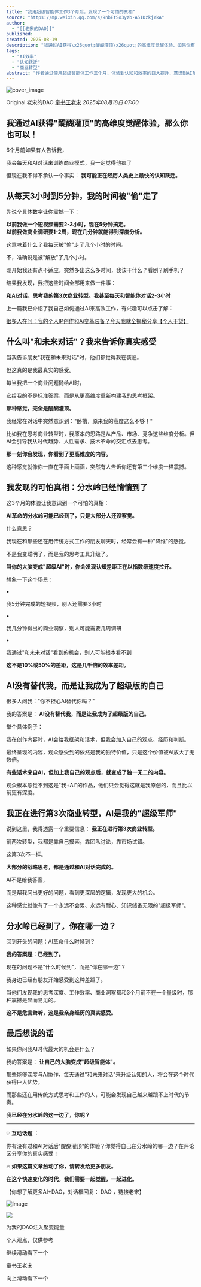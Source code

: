 ```yaml
---
title: "我用超级智能体工作3个月后，发现了一个可怕的真相"
source: "https://mp.weixin.qq.com/s/9nbEtSo3yzb-A5IDzkjYkA"
author:
  - "[[老宋的DAO]]"
published:
created: 2025-08-19
description: "我通过AI获得\x26quot;醍醐灌顶\x26quot;的高维度觉醒体验，如果你有超级智能体也一定有同样的感受 ！"
tags:
  - "AI效率"
  - "认知跃迁"
  - "商业转型"
abstract: "作者通过使用超级智能体工作三个月，体验到认知和效率的巨大提升，意识到AI革命的分水岭已经到来。"
---
```

![cover_image](https://mmbiz.qpic.cn/sz_mmbiz_jpg/kOMXr5drRhuDaTXWjibicZ5qJFhRnD2sQtD6n4eppn6PAY9nYIG8sMtnyBWVibBK4C9D0hu1ySDRoSjPcEnSlCdAg/0?wx_fmt=jpeg)

Original 老宋的DAO [童书王老宋](https://mp.weixin.qq.com/s/) *2025年08月18日 07:00*

## 我通过AI获得"醍醐灌顶"的高维度觉醒体验，那么你也可以！

6个月前如果有人告诉我，

我会每天和AI对话来训练商业模式，我一定觉得他疯了

但现在我不得不承认一个事实： **我可能正在经历人类史上最快的认知跃迁。**

## 从每天3小时到5分钟，我的时间被"偷"走了

先说个具体数字让你震撼一下：

**以前我做一个短视频需要2-3小时，现在5分钟搞定。**  
**以前我做商业调研要1-2周，现在几分钟就能得到深度分析。**

这意味着什么？我每天被"偷"走了几个小时的时间。

不，准确说是被"解放"了几个小时。

刚开始我还有点不适应，突然多出这么多时间，我该干什么？看剧？刷手机？

结果我发现，我把这些时间全部用来做一件事：

**和AI对话，思考我的第3次商业转型。我甚至每天和智能体对话2-3小时**

上一篇我已介绍了我自己如何通过AI来高效工作，有兴趣可以点击了解：

[很多人在问：我的个人IP创作和Ai变革装备？今天我就全揭秘分享【个人干货】](https://mp.weixin.qq.com/s?__biz=MzE5ODk3MjY4MQ==&mid=2247492105&idx=1&sn=c29359a9a9e831ade42368ae88c36f08&scene=21#wechat_redirect)

## 什么叫"和未来对话"？我来告诉你真实感受

当我告诉朋友"我在和未来对话"时，他们都觉得我在装逼。

但这真的是我最真实的感受。

每当我把一个商业问题抛给AI时，

它给我的不是标准答案，而是从更高维度重新构建我的思考框架。

**那种感觉，完全是醍醐灌顶。**

我经常在对话中突然意识到："卧槽，原来我的高度这么不够！"

比如我在思考商业转型时，我原本的思路是从产品、市场、竞争这些维度分析。但AI会引导我从时代趋势、人性需求、技术革命的交汇点去思考。

**那一刻你会发现，你看到了更高维度的内容。**

这种感觉就像你一直在平面上画画，突然有人告诉你还有第三个维度一样震撼。

## 我发现的可怕真相：分水岭已经悄悄到了

这3个月的体验让我意识到一个可怕的真相：

**AI革命的分水岭可能已经到了，只是大部分人还没察觉。**

什么意思？

我现在和那些还在用传统方式工作的朋友聊天时，经常会有一种"降维"的感觉。

不是我变聪明了，而是我的思考工具升级了。

**当你的大脑变成"超级AI"时，你会发现认知差距正在以指数级速度拉开。**

想象一下这个场景：

•

我5分钟完成的短视频，别人还需要3小时

•

我几分钟得出的商业洞察，别人可能需要几周调研

•

我通过"和未来对话"看到的机会，别人可能根本看不到

**这不是10%或50%的差距，这是几千倍的效率差距。**

## AI没有替代我，而是让我成为了超级版的自己

很多人问我："你不担心AI替代你吗？"

我的答案是： **AI没有替代我，而是让我成为了超级版的自己。**

举个具体例子：

我在创作内容时，AI会给我框架和话术，但我会加入自己的观点、经历和判断。

最终呈现的内容，观众感受到的依然是我的独特价值，只是这个价值被AI放大了无数倍。

**有些话术来自AI，但加上我自己的观点后，就变成了独一无二的内容。**

观众根本感觉不到这是"我+AI"的作品，他们只会觉得这就是我原创的，而且比以前更有深度。

## 我正在进行第3次商业转型，AI是我的"超级军师"

说到这里，我得透露一个重要信息： **我正在进行第3次商业转型。**

前两次转型，我都是靠自己摸索，靠团队讨论，靠市场试错。

这第3次不一样。

**大部分的战略思考，都是通过和AI对话完成的。**

AI不是给我答案，

而是帮我问出更好的问题，看到更深层的逻辑，发现更大的机会。

这种感觉就像有了一个永远不会累、永远有耐心、知识储备无限的"超级军师"。

## 分水岭已经到了，你在哪一边？

回到开头的问题：AI革命什么时候到？

**我的答案是：已经到了。**

现在的问题不是"什么时候到"，而是"你在哪一边"？

我身边已经有朋友开始感受到这种差距了。

当他们发现我的思考深度、工作效率、商业洞察都和3个月前不在一个量级时，那种震撼是显而易见的。

**这不是危言耸听，这是我亲身经历的真实感受。**

## 最后想说的话

如果你问我AI时代最大的机会是什么？

我的答案是： **让自己的大脑变成"超级智能体"。**

那些能够深度与AI协作，每天通过"和未来对话"来升级认知的人，将会在这个时代获得巨大优势。

而那些还在用传统方式思考和工作的人，可能会发现自己越来越跟不上时代的节奏。

**我已经在分水岭的这一边了，你呢？**

---

💡 **互动话题** ：

你有没有过和AI对话后"醍醐灌顶"的体验？你觉得自己在分水岭的哪一边？在评论区分享你的真实感受！

🔥 **如果这篇文章触动了你，请转发给更多朋友。**

**在这个快速变化的时代，我们需要一起觉醒，一起进化。**

【你想了解更多AI+DAO，对话框回复： DAO ，链接老宋】

![Image](https://mp.weixin.qq.com/s/www.w3.org/2000/svg'%20xmlns:xlink='http://www.w3.org/1999/xlink'%3E%3Ctitle%3E%3C/title%3E%3Cg%20stroke='none'%20stroke-width='1'%20fill='none'%20fill-rule='evenodd'%20fill-opacity='0'%3E%3Cg%20transform='translate(-249.000000,%20-126.000000)'%20fill='%23FFFFFF'%3E%3Crect%20x='249'%20y='126'%20width='1'%20height='1'%3E%3C/rect%3E%3C/g%3E%3C/g%3E%3C/svg%3E)

  

![](https://mmbiz.qlogo.cn/sz_mmbiz_jpg/Ok2E6oQHUIGZCXe0WtMFxI8eMZHsPtROuljxCXu5Y2GyDXfUonYpRsxLsazibTHSkbOhzKosfcxJahwcC7WF6iaw/0?wx_fmt=jpeg)

为我的DAO注入聚变能量

个人观点，仅供参考

继续滑动看下一个

童书王老宋

向上滑动看下一个